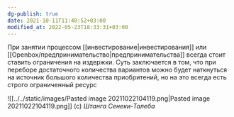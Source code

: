 ```yaml
---
dg-publish: true
date: 2021-10-11T11:40:52+03:00
modified_at: 2022-05-23T18:33:31+03:00
---
```


При занятии процессом [[инвестирование|инвестирования]] или [[Openbox/предпринимательство|предпринимательства]] всегда стоит ставить ограничения на издержки. Суть заключается в том, что при переборе достаточного количества вариантов можно будет наткнуться на источник большого количества приобритений, но на это всегда есть строго ограниченный ресурс

![[../../static/images/Pasted image 20211022104119.png|Pasted image 20211022104119.png]]
(c) _Штанга Сенеки-Талеба_
